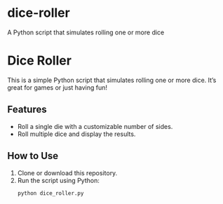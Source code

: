 # dice-roller
A Python script that simulates rolling one or more dice

# Dice Roller

This is a simple Python script that simulates rolling one or more dice. It’s great for games or just having fun!

## Features
- Roll a single die with a customizable number of sides.
- Roll multiple dice and display the results.

## How to Use
1. Clone or download this repository.
2. Run the script using Python:
   ```bash
   python dice_roller.py
